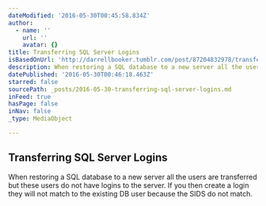 ```yaml
---
dateModified: '2016-05-30T00:45:58.834Z'
author:
  - name: ''
    url: ''
    avatar: {}
title: Transferring SQL Server Logins
isBasedOnUrl: 'http://darrellbooker.tumblr.com/post/87204832978/transferring-sql-server-logins'
description: When restoring a SQL database to a new server all the users are transferred but these users do not have logins to the server. If you then create a login they will not match to the existing DB user because the SIDS do not match.
datePublished: '2016-05-30T00:46:18.463Z'
starred: false
sourcePath: _posts/2016-05-30-transferring-sql-server-logins.md
inFeed: true
hasPage: false
inNav: false
_type: MediaObject

---
```

<article style=""><h1>Transferring SQL Server Logins</h1><p>When restoring a SQL database to a new server all the users are transferred but these users do not have logins to the server. If you then create a login they will not match to the existing DB user because the SIDS do not match.</p></article>